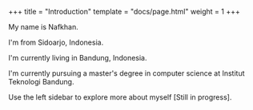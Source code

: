 +++
title = "Introduction"
template = "docs/page.html"
weight = 1
+++

My name is Nafkhan.

I'm from Sidoarjo, Indonesia.

I'm currently living in Bandung, Indonesia.

I'm currently pursuing a master's degree in computer science at Institut Teknologi Bandung.

Use the left sidebar to explore more about myself [Still in progress].
